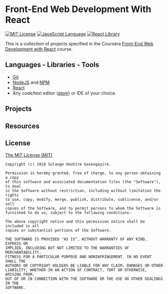 # Front-End Web Development With React

[![MIT License](https://img.shields.io/badge/license-MIT%20License-green.svg)][1]
[![JavaScript Language](https://img.shields.io/badge/language-JavaScript-F4D03F.svg)][2]
[![React Library](https://img.shields.io/badge/library-react-05A5D1.svg)][3]

This is a collection of projects specified in the Coursera [Front-End Web Development with React][4] course.

## Languages - Libraries - Tools

- [Git][5]
- [NodeJS][6] and [NPM][7]
- [React][3]
- Any code/text editor ([atom][8]) or IDE of your choice.

## Projects



## Resources



## License

[The MIT License (MIT)][9]

````
Copyright (c) 2018 Solange Umuhire Gasengayire.

Permission is hereby granted, free of charge, to any person obtaining a copy
of this software and associated documentation files (the "Software"), to deal
in the Software without restriction, including without limitation the rights
to use, copy, modify, merge, publish, distribute, sublicense, and/or sell
copies of the Software, and to permit persons to whom the Software is
furnished to do so, subject to the following conditions:

The above copyright notice and this permission notice shall be included in all
copies or substantial portions of the Software.

THE SOFTWARE IS PROVIDED "AS IS", WITHOUT WARRANTY OF ANY KIND, EXPRESS OR
IMPLIED, INCLUDING BUT NOT LIMITED TO THE WARRANTIES OF MERCHANTABILITY,
FITNESS FOR A PARTICULAR PURPOSE AND NONINFRINGEMENT. IN NO EVENT SHALL THE
AUTHORS OR COPYRIGHT HOLDERS BE LIABLE FOR ANY CLAIM, DAMAGES OR OTHER
LIABILITY, WHETHER IN AN ACTION OF CONTRACT, TORT OR OTHERWISE, ARISING FROM,
OUT OF OR IN CONNECTION WITH THE SOFTWARE OR THE USE OR OTHER DEALINGS IN THE
SOFTWARE.

````


[1]: https://github.com/SolangeUG/front-end-web-development-with-react/blob/master/LICENSE
[2]: https://www.javascript.com/
[3]: https://reactjs.org/
[4]: https://www.coursera.org/learn/front-end-react
[5]: https://git-scm.com/downloads
[6]: https://nodejs.org/en/
[7]: https://www.npmjs.com/
[8]: https://atom.io/
[9]: https://opensource.org/licenses/MIT

